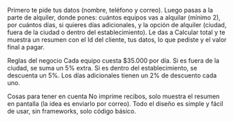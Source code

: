 Primero te pide tus datos (nombre, teléfono y correo).
Luego pasas a la parte de alquiler, donde pones:
cuántos equipos vas a alquilar (mínimo 2), por cuántos días, si quieres días adicionales, y la opción de alquiler (ciudad, fuera de la ciudad o dentro del establecimiento).
Le das a Calcular total y te muestra un resumen con el Id del cliente, tus datos, lo que pediste y el valor final a pagar.

Reglas del negocio
Cada equipo cuesta $35.000 por día.
Si es fuera de la ciudad, se suma un 5% extra.
Si es dentro del establecimiento, se descuenta un 5%.
Los días adicionales tienen un 2% de descuento cada uno.

Cosas para tener en cuenta
No imprime recibos, solo muestra el resumen en pantalla (la idea es enviarlo por correo).
Todo el diseño es simple y fácil de usar, sin frameworks, solo código básico.